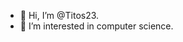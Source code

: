- 👋 Hi, I’m @Titos23.
- 👀 I’m interested in computer science.

<!---
Titos23/Titos23 is a ✨ special ✨ repository because its `README.md` (this file) appears on your GitHub profile.
You can click the Preview link to take a look at your changes.
--->
